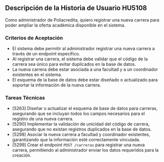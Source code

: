 ## Descripción de la Historia de Usuario HU5108
 Como administrador de Poliacredita, quiero registrar una nueva carrera para poder ampliar la oferta académica disponible en el sistema.
 ### Criterios de Aceptación
- El sistema debe permitir al administrador registrar una nueva carrera a través de un endpoint específico.
- Al registrar una carrera, el sistema debe validar que el código de la carrera sea único para evitar duplicados en la base de datos.
- La nueva carrera debe estar asociada a una facultad y a un coordinador existentes en el sistema.
- El esquema de la base de datos debe estar diseñado o actualizado para soportar la información de la nueva carrera.
 ### Tareas Técnicas
- [5263] Diseñar o actualizar el esquema de base de datos para carreras, asegurando que se incluyan todos los campos necesarios para el registro de una nueva carrera.
- [5290] Implementar la validación de unicidad del código de carrera, asegurando que no existan registros duplicados en la base de datos.
- [5298] Asociar la nueva carrera a facultad y coordinador existentes, garantizando que la información esté correctamente vinculada.
- [5299] Crear el endpoint `POST /carreras` para registrar una nueva carrera, permitiendo al administrador enviar los datos requeridos para la creación.
